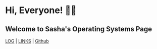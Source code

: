 # Hi, Everyone! 🤩🙌
## Welcome to Sasha's Operating Systems Page
[LOG](https://cinvetsin.github.io/os222/TXT/mylog.txt) | [LINKS](LINKS/) | [Github](https://github.com/cinvetsin/os222/)
